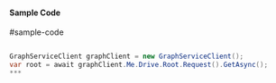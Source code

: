 #### Sample Code
#sample-code 

```C#

GraphServiceClient graphClient = new GraphServiceClient();
var root = await graphClient.Me.Drive.Root.Request().GetAsync();
*** 

```